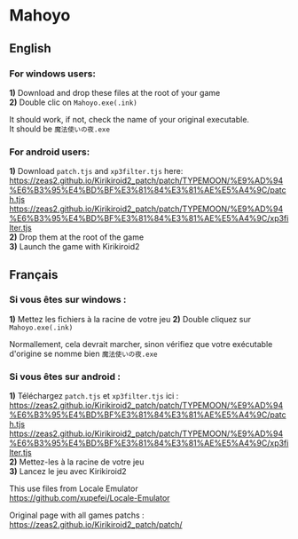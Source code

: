 # Mahoyo
## English
### For windows users:  
**1)** Download and drop these files at the root of your game  
**2)** Double clic on `Mahoyo.exe(.ink)`  

It should work, if not, check the name of your original executable.  
It should be `魔法使いの夜.exe`  

### For android users:  
**1)** Download `patch.tjs` and `xp3filter.tjs` here:
https://zeas2.github.io/Kirikiroid2_patch/patch/TYPEMOON/%E9%AD%94%E6%B3%95%E4%BD%BF%E3%81%84%E3%81%AE%E5%A4%9C/patch.tjs  
https://zeas2.github.io/Kirikiroid2_patch/patch/TYPEMOON/%E9%AD%94%E6%B3%95%E4%BD%BF%E3%81%84%E3%81%AE%E5%A4%9C/xp3filter.tjs   
**2)** Drop them at the root of the game  
**3)** Launch the game with Kirikiroid2  


## Français
### Si vous êtes sur windows :  
**1)** Mettez les fichiers à la racine de votre jeu
**2)** Double cliquez sur `Mahoyo.exe(.ink)`  

Normallement, cela devrait marcher, sinon vérifiez que votre exécutable d'origine se nomme bien `魔法使いの夜.exe`  

### Si vous êtes sur android : 
**1)** Téléchargez `patch.tjs` et `xp3filter.tjs` ici :
https://zeas2.github.io/Kirikiroid2_patch/patch/TYPEMOON/%E9%AD%94%E6%B3%95%E4%BD%BF%E3%81%84%E3%81%AE%E5%A4%9C/patch.tjs  
https://zeas2.github.io/Kirikiroid2_patch/patch/TYPEMOON/%E9%AD%94%E6%B3%95%E4%BD%BF%E3%81%84%E3%81%AE%E5%A4%9C/xp3filter.tjs  
**2)** Mettez-les à la racine de votre jeu  
**3)** Lancez le jeu avec Kirikiroid2  


This use files from Locale Emulator  
https://github.com/xupefei/Locale-Emulator  

Original page with all games patchs :  
https://zeas2.github.io/Kirikiroid2_patch/patch/
